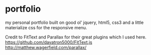 # portfolio
my personal portfolio built on good ol' jquery, html5, css3 and a little materialize css for the responsive menu. 



Credit to FitText and Parallax for their great plugins which I used here. 
https://github.com/davatron5000/FitText.js
http://matthew.wagerfield.com/parallax/